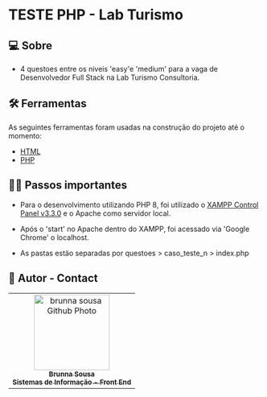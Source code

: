 # TESTE PHP - Lab Turismo
## 💻 Sobre
- 4 questoes entre os niveis 'easy'e 'medium' para a vaga de Desenvolvedor Full Stack na Lab Turismo Consultoria.

## 🛠 Ferramentas

As seguintes ferramentas foram usadas na construção do projeto até o momento:

-   [HTML](https://developer.mozilla.org/pt-BR/docs/Web/HTML)
-   [PHP](https://www.php.net/manual/pt_BR/)


## 🕵️‍♀️ Passos importantes 

- Para o desenvolvimento utilizando PHP 8, foi utilizado o [XAMPP Control Panel v3.3.0](https://www.apachefriends.org/pt_br/download.html) e o Apache como servidor local.

- Após o 'start' no Apache dentro do XAMPP, foi acessado via 'Google Chrome' o localhost.

- As pastas estäo separadas por questoes > caso_teste_n > index.php

## 📝 Autor - Contact
<table>
  <tr>
    <td align="center">
      <a href="https://www.linkedin.com/in/brunna-sousa" target="_blank" rel="external">
        <img src="https://avatars.githubusercontent.com/brunnasousa" width="150px;" alt="brunna sousa Github Photo"/><br>
        <sub> 
          <b>Brunna Sousa </b><br>
          <b>Sistemas de Informaçäo - Front End</b><br>
        </sub>
      </a>
    </td>
  </tr>
</table>

</table>